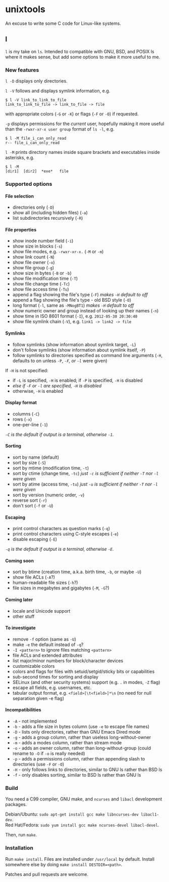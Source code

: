 unixtools
=========

An excuse to write some C code for Linux-like systems.

l
-

`l` is my take on `ls`.  Intended to compatible with GNU, BSD, and POSIX ls
where it makes sense, but add some options to make it more useful to me.

### New features

`l -D` displays only directories.

`l -V` follows and displays symlink information, e.g.

    $ l -V link_to_link_to_file
    link_to_link_to_file -> link_to_file -> file

with appropriate colors (`-G` or `-K`) or flags (`-F` or `-O`) if requested.

`-p` displays permissions for the _current_ user, hopefully
making it more useful than the `-rwxr-xr-x user group` format of `ls -l`,
e.g.

    $ l -M file_i_can_only_read
    r-- file_i_can_only_read

`l -M` prints directory names inside square brackets and executables inside
asterisks, e.g.

    $ l -M
    [dir1]  [dir2]  *exe*   file

### Supported options

#### File selection
 * directories only (`-D`)
 * show all (including hidden files) (`-a`)
 * list subdirectories recursively (`-R`)

#### File properties
 * show inode number field (`-i`)
 * show size in blocks (`-s`)
 * show file modes, e.g. `-rwxr-xr-x.` (`-M` or `-m`)
 * show link count (`-N`)
 * show file owner (`-o`)
 * show file group (`-g`)
 * show size in bytes (`-B` or `-b`)
 * show file modification time (`-T`)
 * show file change time (`-Tc`)
 * show file access time (`-Tu`)
 * append a flag showing the file's type (`-F`) _makes `-H` default to off_
 * append a flag showing the file's type - old BSD style (`-O`)
 * long format (`-l`, same as `-MNogBT1`) _makes `-H` default to off_
 * show numeric owner and group instead of looking up their names (`-n`)
 * show time in ISO 8601 format (`-I`), e.g. `2012-05-30 20:30:40`
 * show file symlink chain (`-V`), e.g. `link1 -> link2 -> file`

#### Symlinks
 * follow symlinks (show information about symlink target, `-L`)
 * don't follow symlinks (show information about symlink itself, `-P`)
 * follow symlinks to directories specified as command line arguments (`-H`, defaults to on unless `-P`, _`-F`, or `-l`_ were given)

 If `-H` is not specified:

  * if `-L` is specified, `-H` is enabled; if `-P` is specified, `-H` is disabled
  * _else if `-F` or `-l` are specified, `-H` is disabled_
  * otherwise, `-H` is enabled

#### Display format
 * columns (`-C`)
 * rows (`-x`)
 * one-per-line (`-1`)

 _`-C` is the default if output is a terminal, otherwise `-1`._

#### Sorting
 * sort by name (default)
 * sort by size (`-S`)
 * sort by mtime (modification time, `-t`)
 * sort by ctime (change time, `-tc`) _just `-c` is sufficient if neither `-T` nor `-l` were given_
 * sort by atime (access time, `-tu`) _just `-u` is sufficient if neither `-T` nor `-l` were given_
 * sort by version (numeric order, `-v`)
 * reverse sort (`-r`)
 * don't sort (`-f` or `-U`)

#### Escaping
 * print control characters as question marks (`-q`)
 * print control characters using C-style escapes (`-e`)
 * disable escaping (`-E`)

_`-q` is the default if output is a terminal, otherwise `-E`._

#### Coming soon
 * sort by btime (creation time, a.k.a. birth time, `-b`, or maybe `-U`)
 * show file ACLs (`-A`?)
 * human-readable file sizes (`-h`?)
 * file sizes in megabytes and gigabytes (`-M`, `-G`?)

#### Coming later
 * locale and Unicode support
 * other stuff

#### To investigate
 * remove `-f` option (same as `-U`)
 * make `-e` the default instead of `-q`?
 * `-I <pattern>` to ignore files matching `<pattern>`
 * file ACLs and extended attributes
 * list major/minor numbers for block/character devices
 * customizable colors
 * colors and flags for files with setuid/setgid/sticky bits or capabilities
 * sub-second times for sorting and display
 * SELinux (and other security systems) support (e.g. `.` in modes, `-Z` flag)
 * escape all fields, e.g. usernames, etc.
 * tabular output format, e.g. `<field>[\t<field>]*\n` (no need for null separation given -e flag)

#### Incompatibilities
 * `-A` - not implemented
 * `-b` - adds a file size in bytes column (use `-e` to escape file names)
 * `-D` - lists only directories, rather than GNU Emacs Dired mode
 * `-g` - adds a group column, rather than useless long-without-owner
 * `-m` - adds a modes column, rather than stream mode
 * `-o` - adds an owner column, rather than long-without-group (could rename to `-O` if `-o` is really needed)
 * `-p` - adds a permissions column, rather than appending slash to directories (use `-F` or `-O`)
 * `-H` - only follows links to directories, similar to GNU ls rather than BSD ls
 * `-f` - only disables sorting, similar to BSD ls rather than GNU ls

### Build

You need a C99 compiler, GNU make, and `ncurses` and `libacl` development packages.

Debian/Ubuntu: `sudo apt-get install gcc make libncurses-dev libacl1-dev`.  
Red Hat/Fedora: `sudo yum install gcc make ncurses-devel libacl-devel`.

Then, run `make`.

### Installation

Run `make install`.  Files are installed under `/usr/local` by default.  Install
somewhere else by doing `make install DESTDIR=<path>`.

Patches and pull requests are welcome.
